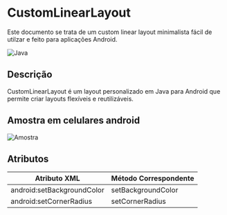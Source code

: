 # CustomLinearLayout

Este documento se trata de um custom linear layout minimalista fácil de utilzar e feito para aplicações Android.

![Java](https://img.shields.io/badge/language-Java-blue.svg)

## Descrição

CustomLinearLayout é um layout personalizado em Java para Android que permite criar layouts flexíveis e reutilizáveis.

## Amostra em celulares android
![Amostra](https://github.com/LuisAugustoDev/CustomLinearLayout/assets/165170454/bf3cc4a6-7ae7-4d5b-96b8-6b77979e7901)

## Atributos
| Atributo XML                | Método Correspondente |
|-----------------------------|-----------------------|
| android:setBackgroundColor | setBackgroundColor   |
| android:setCornerRadius     | setCornerRadius       |
